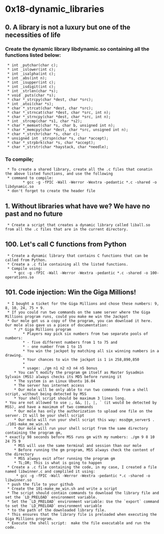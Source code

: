 # 0x18-dynamic_libraries
## 0. A library is not a luxury but one of the necessities of life

### Create the dynamic library libdynamic.so containing all the functions listed below:
     * int _putchar(char c);
     * int _islower(int c);
     * int _isalpha(int c);
     * int _abs(int n);
     * int _isupper(int c);
     * int _isdigit(int c);
     * int _strlen(char *s);
     * void _puts(char *s);
     * char *_strcpy(char *dest, char *src);
     * int _atoi(char *s);
     * char *_strcat(char *dest, char *src);
     * char *_strncat(char *dest, char *src, int n);
     * char *_strncpy(char *dest, char *src, int n);
     * int _strcmp(char *s1, char *s2);
     * char *_memset(char *s, char b, unsigned int n);
     * char *_memcpy(char *dest, char *src, unsigned int n);
     * char *_strchr(char *s, char c);
     * unsigned int _strspn(char *s, char *accept);
     * char *_strpbrk(char *s, char *accept);
     * char *_strstr(char *haystack, char *needle);

### To compile;
     * To create a shared library, create all the .c files that conatin the above listed functions, and use the following
     * command to compile:
            * gcc -g -fPIC -Wall -Werror -Wextra -pedantic *.c -shared -o libdynamic.so
     * don't forget to create the header file 

## 1.  Without libraries what have we? We have no past and no future
     * Create a script that creates a dynamic library called liball.so from all the .c files that are in the current directory.

## 100. Let's call C functions from Python
     * Create a dynamic library that contains C functions that can be called from Python. 
     * Create a .c file containing all the listed functions.
     * Compile using:
        * gcc -g -fPIC -Wall -Werror -Wextra -pedantic *.c -shared -o 100-operations.so 

## 101. Code injection: Win the Giga Millions! 
     * I bought a ticket for the Giga Millions and chose these numbers: 9, 8, 10, 24, 75 + 9. 
     * If you could run two commands on the same server where the Giga Millions program runs, could you make me win the Jackpot
     * Our mole got us a copy of the program, you can download it here. Our mole also gave us a piece of documentation:
        * /* Giga Millions program
            * Players may pick six numbers from two separate pools of numbers:
            * - five different numbers from 1 to 75 and
            * - one number from 1 to 15
            * You win the jackpot by matching all six winning numbers in a drawing.
            * Your chances to win the jackpot is 1 in 258,890,850
            *
            * usage: ./gm n1 n2 n3 n4 n5 bonus
        * You can’t modify the program gm itself as Master Sysadmin Sylvain (MSS) always checks its MD5 before running it
        * The system is an Linux Ubuntu 16.04
        * The server has internet access
        * Our mole will be only able to run two commands from a shell script, without being detected by MSS
        * Your shell script should be maximum 3 lines long. 
	* You are not allowed to use ;, &&, ||, |, ` (it would be detected by MSS), and have a maximum of two commands
        * Our mole has only the authorization to upload one file on the server. It will be your shell script
        * Our mole will run your shell script this way: mss@gm_server$ . ./101-make_me_win.sh
        * Our mole will run your shell script from the same directory containing the program gm, 
	* exactly 98 seconds before MSS runs gm with my numbers: ./gm 9 8 10 24 75 9
        * MSS will use the same terminal and session than our mole
        * Before running the gm program, MSS always check the content of the directory
        * MSS always exit after running the program gm
        * TL;DR; This is what is going to happen
     * Create a .c file containing the code, in my case, I created a file named libwinner.c and compliled it using:
         * gcc -g -fPIC -Wall -Werror -Wextra -pedantic *.c -shared -o libwinner.so
	 * push the file to your github
     * Create the 101-make_me_win.sh and write a script 
     * The script should contain commands to download the library file and set the `LD_PRELOAD` environment variable.
     * Set the `LD_PRELOAD` environment variable: Use the `export` command to set the `LD_PRELOAD` environment variable 
     * to the path of the downloaded library file. 
     * This ensures that the library file is preloaded when executing the Giga Millions program.
     * Execute the shell script:  make the file executable and run the code.
